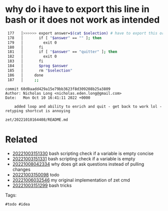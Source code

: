 # why do i have to export this line in bash or it does not work as intended

```bash
 177   │>>>>>> export answer=$(cat $selection) # have to export this or if does not work as intended - why?
 178   │       if [ "$answer" == "" ]; then
 179   │         exit 0
 180   │       fi
 181   │       if [ "$answer" == "quitter" ]; then
 182   │         exit 0
 183   │       fi
 184   │       $prog $answer
 185   │       rm "$selection"
 186   │     done
 187   │     ;;
```

```
commit 60d0aadd429a15e79bb3623f8d309208b25a3809
Author: Nicholas Long <nicholas.eden.long@gmail.com>
Date:   Mon Oct 10 16:41:11 2022 +0000

    added loop and ability to enrich and quit - get back to work lol - retyping shortcut is annoying
```

` zet/20221010164408/README.md `

# Related

- [20221003151330](/zet/20221003151330/README.md) bash scripting check if a variable is empty concise
- [20221003151331](/zet/20221003151331/README.md) bash scripting check if a variable is empty
- [20221008042334](/zet/20221008042334/README.md) why does git ask questions instead of pulling changes
- [20221003150098](/zet/20221003150098/README.md) todo
- [20221006032546](/zet/20221006032546/README.md) my original implementation of zet cmd
- [20221003151299](/zet/20221003151299/README.md) bash tricks

Tags:

    #todo #idea
